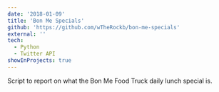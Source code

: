 ```yaml
---
date: '2018-01-09'
title: 'Bon Me Specials'
github: 'https://github.com/wTheRockb/bon-me-specials'
external: ''
tech:
  - Python
  - Twitter API
showInProjects: true
---
```


Script to report on what the Bon Me Food Truck daily lunch special is.
